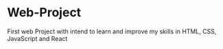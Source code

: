 # Web-Project
First web Project with intend to learn and improve my skills in HTML, CSS, JavaScript and React
